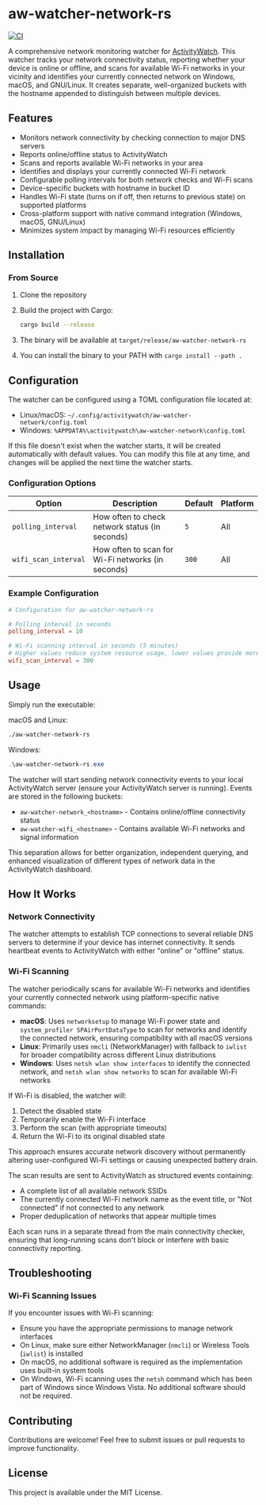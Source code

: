 # aw-watcher-network-rs

[![CI](https://github.com/0xbrayo/aw-watcher-network-rs/actions/workflows/ci.yml/badge.svg)](https://github.com/0xbrayo/aw-watcher-network-rs/actions/workflows/ci.yml)

A comprehensive network monitoring watcher for [ActivityWatch](https://activitywatch.net/). This watcher tracks your network connectivity status, reporting whether your device is online or offline, and scans for available Wi-Fi networks in your vicinity and identifies your currently connected network on Windows, macOS, and GNU/Linux. It creates separate, well-organized buckets with the hostname appended to distinguish between multiple devices.

## Features

* Monitors network connectivity by checking connection to major DNS servers
* Reports online/offline status to ActivityWatch
* Scans and reports available Wi-Fi networks in your area
* Identifies and displays your currently connected Wi-Fi network
* Configurable polling intervals for both network checks and Wi-Fi scans
* Device-specific buckets with hostname in bucket ID
* Handles Wi-Fi state (turns on if off, then returns to previous state) on supported platforms
* Cross-platform support with native command integration (Windows, macOS, GNU/Linux)
* Minimizes system impact by managing Wi-Fi resources efficiently

## Installation

### From Source

1. Clone the repository
2. Build the project with Cargo:

   ```bash
   cargo build --release
   ```
3. The binary will be available at `target/release/aw-watcher-network-rs`
4. You can install the binary to your PATH with `cargo install --path .`

## Configuration

The watcher can be configured using a TOML configuration file located at:

- Linux/macOS: `~/.config/activitywatch/aw-watcher-network/config.toml`
- Windows: `%APPDATA%\activitywatch\aw-watcher-network\config.toml`

If this file doesn't exist when the watcher starts, it will be created automatically with default values. You can modify this file at any time, and changes will be applied the next time the watcher starts.

### Configuration Options

| Option               | Description                                       | Default | Platform |
| -------------------- | ------------------------------------------------- | ------- | -------- |
| `polling_interval`   | How often to check network status (in seconds)    | `5`     | All      |
| `wifi_scan_interval` | How often to scan for Wi-Fi networks (in seconds) | `300`   | All      |

### Example Configuration

```toml
# Configuration for aw-watcher-network-rs

# Polling interval in seconds
polling_interval = 10

# Wi-Fi scanning interval in seconds (5 minutes)
# Higher values reduce system resource usage, lower values provide more frequent updates
wifi_scan_interval = 300
```

## Usage

Simply run the executable:

macOS and Linux:

```bash
./aw-watcher-network-rs
```

Windows:

```powershell
.\aw-watcher-network-rs.exe
```

The watcher will start sending network connectivity events to your local ActivityWatch server (ensure your ActivityWatch server is running). Events are stored in the following buckets:

- `aw-watcher-network_<hostname>` - Contains online/offline connectivity status
- `aw-watcher-wifi_<hostname>` - Contains available Wi-Fi networks and signal information

This separation allows for better organization, independent querying, and enhanced visualization of different types of network data in the ActivityWatch dashboard.

## How It Works

### Network Connectivity

The watcher attempts to establish TCP connections to several reliable DNS servers to determine if your device has internet connectivity. It sends heartbeat events to ActivityWatch with either "online" or "offline" status.

### Wi-Fi Scanning

The watcher periodically scans for available Wi-Fi networks and identifies your currently connected network using platform-specific native commands:

- **macOS**: Uses `networksetup` to manage Wi-Fi power state and `system_profiler SPAirPortDataType` to scan for networks and identify the connected network, ensuring compatibility with all macOS versions
- **Linux**: Primarily uses `nmcli` (NetworkManager) with fallback to `iwlist` for broader compatibility across different Linux distributions
- **Windows**: Uses `netsh wlan show interfaces` to identify the connected network, and `netsh wlan show networks` to scan for available Wi-Fi networks

If Wi-Fi is disabled, the watcher will:

1. Detect the disabled state
2. Temporarily enable the Wi-Fi interface
3. Perform the scan (with appropriate timeouts)
4. Return the Wi-Fi to its original disabled state

This approach ensures accurate network discovery without permanently altering user-configured Wi-Fi settings or causing unexpected battery drain.

The scan results are sent to ActivityWatch as structured events containing:

- A complete list of all available network SSIDs
- The currently connected Wi-Fi network name as the event title, or "Not connected" if not connected to any network
- Proper deduplication of networks that appear multiple times

Each scan runs in a separate thread from the main connectivity checker, ensuring that long-running scans don't block or interfere with basic connectivity reporting.

## Troubleshooting

### Wi-Fi Scanning Issues

If you encounter issues with Wi-Fi scanning:

- Ensure you have the appropriate permissions to manage network interfaces
- On Linux, make sure either NetworkManager (`nmcli`) or Wireless Tools (`iwlist`) is installed
- On macOS, no additional software is required as the implementation uses built-in system tools
- On Windows, Wi-Fi scanning uses the `netsh` command which has been part of Windows since Windows Vista. No additional software should not be required.

## Contributing

Contributions are welcome! Feel free to submit issues or pull requests to improve functionality.

## License

This project is available under the MIT License.
